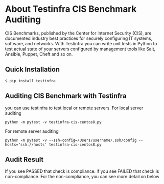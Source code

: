 # About Testinfra CIS Benchmark Auditing
CIS Benchmarks, published by the Center for Internet Security (CIS), are documented industry best practices for securely configuring IT systems, software, and networks. 
With Testinfra you can write unit tests in Python to test actual state of your servers configured by management tools like Salt, Ansible, Puppet, Cheft and so on.

## Quick Installation 
```
$ pip install testinfra
```

## Auditing CIS Benchmark with Testinfra
you can use testinfra to test local or remote servers.
For local server auditing 
```
python -m pytest -v testinfra-cis-centos8.py
```
For remote server auditing
```
python -m pytest -v --ssh-config=/Users/username/.ssh/config --hosts='ssh://hosts' testinfra-cis-centos8.py
```
## Audit Result
If you see PASSED that check is compliance.
If you see FAILED that check is non-compliance. For the non-compliance, you can see more detail on below 

